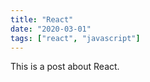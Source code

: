 ```yaml
---
title: "React"
date: "2020-03-01"
tags: ["react", "javascript"]
---
```


This is a post about React.
